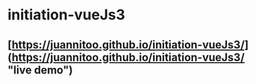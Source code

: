 # initiation-vueJs3

## [https://juannitoo.github.io/initiation-vueJs3/] (https://juannitoo.github.io/initiation-vueJs3/ "live demo")
